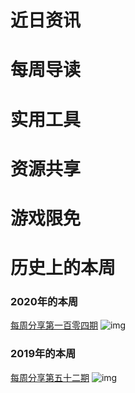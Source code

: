 # 近日资讯

# 每周导读

# 实用工具

# 资源共享

# 游戏限免

# 历史上的本周

### 2020年的本周

[每周分享第一百零四期](https://mp.weixin.qq.com/s/h6pfp-jI3FDWjH_AVhUBoA)
![img](https://mmbiz.qpic.cn/sz_mmbiz_png/pDARXZuibAKSt4icy3jjM4Wic9LKlhRfFUH5lE3Bkg9dvLMl3g2hG0WRyO2gicHQTZiazfNCIqhicqR0yFUbeJ1yMjkw/640?wx_fmt=png&tp=webp&wxfrom=5&wx_lazy=1&wx_co=1)

### 2019年的本周

[每周分享第五十二期](https://mp.weixin.qq.com/s/aoUS6gfhGi1hUqJoLQ5BTA)
![img](https://mmbiz.qpic.cn/sz_mmbiz_jpg/pDARXZuibAKQjzvvodpdpr0XQibthkgZ841tYvAREcke4MhA6pI8ES4crbBXnVD635aOhZxzhic2sDqlibUUdicITCw/640?wx_fmt=jpeg&tp=webp&wxfrom=5&wx_lazy=1&wx_co=1)
